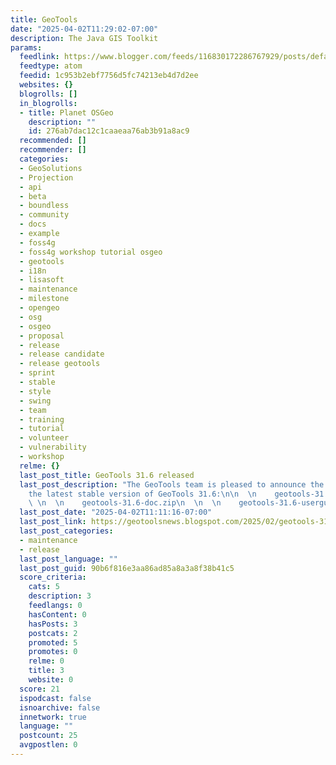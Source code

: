 ```yaml
---
title: GeoTools
date: "2025-04-02T11:29:02-07:00"
description: The Java GIS Toolkit
params:
  feedlink: https://www.blogger.com/feeds/116830172286767929/posts/default
  feedtype: atom
  feedid: 1c953b2ebf7756d5fc74213eb4d7d2ee
  websites: {}
  blogrolls: []
  in_blogrolls:
  - title: Planet OSGeo
    description: ""
    id: 276ab7dac12c1caaeaa76ab3b91a8ac9
  recommended: []
  recommender: []
  categories:
  - GeoSolutions
  - Projection
  - api
  - beta
  - boundless
  - community
  - docs
  - example
  - foss4g
  - foss4g workshop tutorial osgeo
  - geotools
  - i18n
  - lisasoft
  - maintenance
  - milestone
  - opengeo
  - osg
  - osgeo
  - proposal
  - release
  - release candidate
  - release geotools
  - sprint
  - stable
  - style
  - swing
  - team
  - training
  - tutorial
  - volunteer
  - vulnerability
  - workshop
  relme: {}
  last_post_title: GeoTools 31.6 released
  last_post_description: "The GeoTools team is pleased to announce the release of
    the latest stable version of GeoTools 31.6:\n\n  \n    geotools-31.6-bin.zip\n
    \ \n  \n    geotools-31.6-doc.zip\n  \n  \n    geotools-31.6-userguide"
  last_post_date: "2025-04-02T11:11:16-07:00"
  last_post_link: https://geotoolsnews.blogspot.com/2025/02/geotools-316-released.html
  last_post_categories:
  - maintenance
  - release
  last_post_language: ""
  last_post_guid: 90b6f816e3aa86ad85a8a3a8f38b41c5
  score_criteria:
    cats: 5
    description: 3
    feedlangs: 0
    hasContent: 0
    hasPosts: 3
    postcats: 2
    promoted: 5
    promotes: 0
    relme: 0
    title: 3
    website: 0
  score: 21
  ispodcast: false
  isnoarchive: false
  innetwork: true
  language: ""
  postcount: 25
  avgpostlen: 0
---
```

